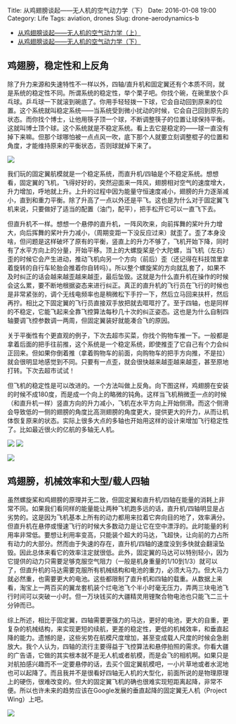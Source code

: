 Title: 从鸡翅膀谈起——无人机的空气动力学（下）
Date: 2016-01-08 19:00
Category: Life
Tags: aviation, drones
Slug: drone-aerodynamics-b

* [从鸡翅膀谈起——无人机的空气动力学（上）](/drone-aerodynamics-a.html)
* [从鸡翅膀谈起——无人机的空气动力学（下）](/drone-aerodynamics-b.html)

## 鸡翅膀，稳定性和上反角

除了升力来源和失速特性不一样以外，四轴/直升机和固定翼还有个本质不同，就是系统的稳定性不同。所谓系统的稳定性，举个栗子吧。你找个碗，在碗里放个乒乓球。乒乓球一下就滚到碗底了。你用手轻轻拨一下球，它会自动回到原来的位置。这个系统就叫稳定系统——当系统受到微小扰动的时候，它会自己回到原先的状态。而你找个博士，让他用筷子顶一个球，不断调整筷子的位置让球保持平衡。这就叫博士顶个球。这个系统就是不稳定系统。看上去它是稳定的——球一直没有掉下来嘛。但那个球哪怕被一点点风一吹，底下那个人就要立刻调整棍子的位置和角度，才能维持原来的平衡状态，否则球就掉下来了。

![](/images/aerodynamics_7.png)

我们玩的固定翼航模就是一个稳定系统，而直升机/四轴是个不稳定系统。想想看，固定翼的飞机，飞得好好的，突然迎面来一阵风，翅膀相对空气的速度增大，升力增加，呼地就上升。上升的过程中因为能量守恒速度减小，翅膀的升力逐渐减小，直到和重力平衡。除了升高了一点以外还是平飞。这也是为什么对于固定翼飞机来说，只要做好了适当的配置（油门，配平），把手松开它可以一直飞下去。

但直升机不一样。想想一个悬停的直升机，一阵风吹来，向前挥舞的桨叶升力增大，向后挥舞的桨叶升力减小，（周期变距一下没反应过来）就歪了。歪了本身没啥，但问题是这样破坏了原有的平衡，竖直上的升力不够了，飞机开始下降，同时有了水平方向上的分量，开始平移。顶上的大螺旋桨是个大陀螺，当飞机（左右）歪的时候它会产生进动，推动飞机向另一个方向（前后）歪（还记得在科技馆里拿着旋转的自行车轮胎会推着你自转吗）。所以整个螺旋桨的方向就乱套了，如果不及时纠正的话会越来越歪越来越歪，最后坠毁。这就是为什么直升机在操作的时候会这么累，要不断地根据姿态来进行纠正。真正的直升机的飞行员在飞行的时候也是非常紧张的，调个无线电频率也是稍微松下手拧一下，然后立马回来扶杆，然后再拧。相比之下固定翼的飞行员直接双手放把就去哐哐拧了。至于四轴，也是同样的不稳定，它能飞起来全靠飞控算法每秒几十次的纠正姿态。这也是为什么自制四轴要调飞控参数调一两周，但固定翼装好就能凑合飞的原因。

关于平衡性有个更直观的例子，下次去超市买菜，你找个购物车推一下。一般都是拿着后面的把手往前推，这个系统是一个稳定系统，即使推歪了它自己有个力会纠正回来。但如果你倒着推（拿着购物车的前面，向购物车的把手方向推，不是拉）就会很明显地感觉到不同。只要有一点歪，就会很快越来越歪越来越歪，甚至原地打转。下次去超市试试！

但飞机的稳定性是可以改进的。一个方法叫做上反角。向下图这样，鸡翅膀在安装的时候不成180度，而是成一个向上的略微的钝角。这样当飞机稍微歪一点的时候（和直升机一样）竖直方向的升力减小，飞机在水平方向上开始侧滑。而这个侧滑会导致低的一侧的翅膀的角度比高测翅膀的角度更大，提供更大的升力，从而让机体恢复原来的状态。实际上很多大点的多轴也开始用这样的设计来增加飞行稳定性了。比如最近很火的亿航的多轴无人机。

![](/images/aerodynamics_8.png)
![](/images/aerodynamics_9.png)

![](/images/aerodynamics_10.png)
 
## 鸡翅膀，机械效率和大型/载人四轴

虽然螺旋桨和鸡翅膀的原理并无二致，但固定翼和直升机/四轴在能量的消耗上非常不同。如果我们看同样的能量能让两种飞机跑多远的话，直升机/四轴明显是占劣势的。这是因为飞机基本上所有的动力都用来拉着它奔向目的地了，效率满分。但直升机在悬停或慢速飞行的时候大多数动力是让它在空中漂浮的。此时能量的利用率非常低。要想让利用率变高，只能装个超大的马达，飞超快，让向前的力占所有动力的大部分。然而由于失速的存在，直升机/四轴的速度没到多快就会翻滚坠毁。因此总体来看它的效率注定就很低。此外，固定翼的马达可以特别轻小，因为它提供的动力只需要足够克服空气阻力（一般是机身重量的1/10到1/3）就可以了，但直升机的马达需要克服所有机械结构和电池的重力，必须大马力。但大马力就必然重，也需要更大的电池。这些都限制了直升机和四轴的载重。从数据上来看，淘宝上一两百买的翼龙套机装个烂电池飞个半小时毫无压力，弄两三块电池飞行时间可以突破一小时。但一万块钱买的大疆精灵用锂聚合物电池也只能飞二三十分钟而已。

综上所述，相比于固定翼，四轴需要更强力的马达，更好的电池，更大的自重，更复杂的机械结构，来实现更短的续航，更差的稳定性，更低的机械效率，和垂直起降的能力。遗憾的是，这些劣势在航模尺度增加，甚至变成载人尺度的时候会急剧放大。我个人认为，四轴的流行主要得益于飞控算法和悬停拍照的需求。你看大疆的广告语，它做的其实根本就不是无人机或者航模，而是会飞的相机啊。如果只是对航拍感兴趣而不一定要悬停的话，去买个固定翼航模吧，一小片草地或者水泥地也可以起降了。而且我并不是很看好四轴无人机的大型化，前面所说的是物理原理上的硬伤，很难改变的。但大的固定翼飞机的确也很难实现短距离起降，非常不便。所以也许未来的趋势应该在Google发展的垂直起降的固定翼无人机（Project Wing）上吧。

![](/images/aerodynamics_11.png)
